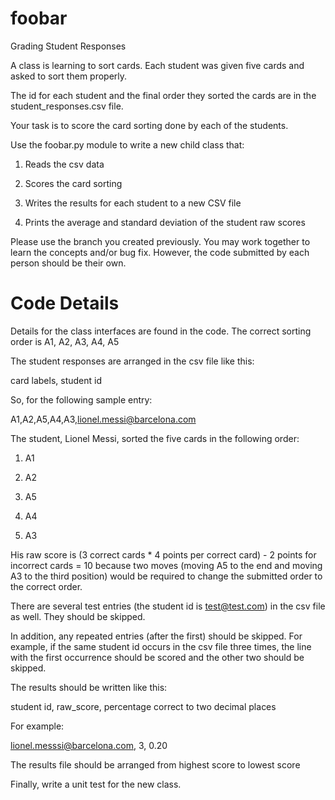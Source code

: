 # foobar

Grading Student Responses

A class is learning to sort cards.  Each student was given five cards and asked to sort them properly.

The id for each student and the final order they sorted the cards are in the student_responses.csv file.

Your task is to score the card sorting done by each of the students.

Use the foobar.py module to write a new child class that:

1. Reads the csv data

2. Scores the card sorting

3. Writes the results for each student to a new CSV file

4. Prints the average and standard deviation of the student raw scores


Please use the branch you created previously.  You may work together to learn the concepts and/or bug fix.  However, the
code submitted by each person should be their own.



# Code Details

Details for the class interfaces are found in the code.  The correct sorting order is A1, A2, A3, A4, A5

The student responses are arranged in the csv file like this:

card labels, student id


So, for the following sample entry:

A1,A2,A5,A4,A3,lionel.messi@barcelona.com


The student, Lionel Messi, sorted the five cards in the following order:

1. A1

2. A2

3. A5

4. A4

5. A3

His raw score is (3 correct cards * 4 points per correct card) - 2 points for incorrect cards = 10
because two moves (moving A5 to the end and moving A3 to the third position) would be required to
change the submitted order to the correct order.

There are several test entries (the student id is test@test.com) in the csv file as well.  They should be skipped.

In addition, any repeated entries (after the first) should be skipped.  For example, if the same student id occurs in the
csv file three times, the line with the first occurrence should be scored and the other two should be skipped.

The results should be written like this:

student id, raw_score, percentage correct to two decimal places

For example:

lionel.messsi@barcelona.com, 3, 0.20


The results file should be arranged from highest score to lowest score

Finally, write a unit test for the new class.


